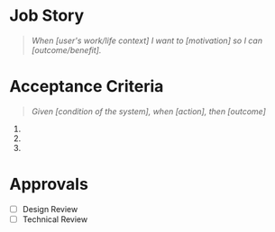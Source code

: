 Job Story
=======
>_When [user's work/life context] I want to [motivation] so I can [outcome/benefit]._

Acceptance Criteria
===============
>_Given [condition of the system], when [action], then [outcome]_

1.
2.
3.

Approvals
========
- [ ] Design Review
- [ ] Technical Review